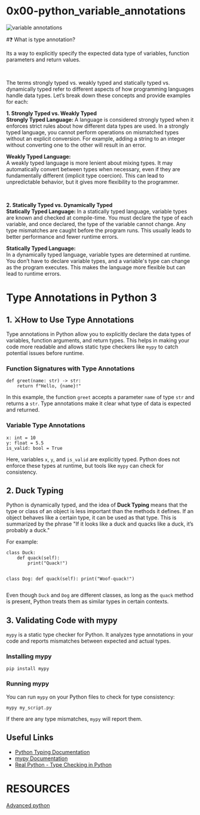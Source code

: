 # 0x00-python_variable_annotations


<img src="https://i.redd.it/y9y25tefi5401.png" alt="variable annotations"><br>

#❓ What is type annotation?
<p>Its a way to explicitly specify the expected data type of variables, function parameters and return values.</p><br>
<p>The terms strongly typed vs. weakly typed and statically typed vs. dynamically typed refer to different aspects of how programming languages handle data types. Let’s break down these concepts and provide examples for each:

<strong>1. Strongly Typed vs. Weakly Typed</strong><br>
<strong>Strongly Typed Language: </strong> A language is considered strongly typed when it enforces strict rules about how different data types are used. In a strongly typed language, you cannot perform operations on mismatched types without an explicit conversion. For example, adding a string to an integer without converting one to the other will result in an error.

<strong>Weakly Typed Language: </strong><br> A weakly typed language is more lenient about mixing types. It may automatically convert between types when necessary, even if they are fundamentally different (implicit type coercion). This can lead to unpredictable behavior, but it gives more flexibility to the programmer.</p><br>

<p><strong>2. Statically Typed vs. Dynamically Typed</strong><br>
<strong>Statically Typed Language:</strong> In a statically typed language, variable types are known and checked at compile-time. You must declare the type of each variable, and once declared, the type of the variable cannot change. Any type mismatches are caught before the program runs. This usually leads to better performance and fewer runtime errors.

<strong>Statically Typed Language:</strong><br> In a dynamically typed language, variable types are determined at runtime. You don’t have to declare variable types, and a variable's type can change as the program executes. This makes the language more flexible but can lead to runtime errors.</p>
 <h1>Type Annotations in Python 3</h1>
    
<h2> 1. ⚔️How to Use Type Annotations</h2>
    <p>Type annotations in Python allow you to explicitly declare the data types of variables, function arguments, and return types. This helps in making your code more readable and allows static type checkers like <code>mypy</code> to catch potential issues before runtime.</p>

<h3>Function Signatures with Type Annotations</h3>
    <pre><code>def greet(name: str) -> str:
    return f"Hello, {name}!"</code></pre>
    <p>In this example, the function <code>greet</code> accepts a parameter <code>name</code> of type <code>str</code> and returns a <code>str</code>. Type annotations make it clear what type of data is expected and returned.</p>

 <h3>Variable Type Annotations</h3>
    <pre><code>x: int = 10
y: float = 5.5
is_valid: bool = True</code></pre>
    <p>Here, variables <code>x</code>, <code>y</code>, and <code>is_valid</code> are explicitly typed. Python does not enforce these types at runtime, but tools like <code>mypy</code> can check for consistency.</p>

 <h2>2. Duck Typing</h2>
    <p>Python is dynamically typed, and the idea of <strong>Duck Typing</strong> means that the type or class of an object is less important than the methods it defines. If an object behaves like a certain type, it can be used as that type. This is summarized by the phrase "If it looks like a duck and quacks like a duck, it’s probably a duck."</p>
    
<p>For example:</p>
    <pre><code>class Duck:
    def quack(self):
        print("Quack!")
        
class Dog:
    def quack(self):
        print("Woof-quack!")</code></pre>
    <p>Even though <code>Duck</code> and <code>Dog</code> are different classes, as long as the <code>quack</code> method is present, Python treats them as similar types in certain contexts.</p>

<h2>3. Validating Code with mypy</h2>
    <p><code>mypy</code> is a static type checker for Python. It analyzes type annotations in your code and reports mismatches between expected and actual types.</p>

 <h3>Installing mypy</h3>
    <pre><code>pip install mypy</code></pre>

 <h3>Running mypy</h3>
    <p>You can run <code>mypy</code> on your Python files to check for type consistency:</p>
    <pre><code>mypy my_script.py</code></pre>
    <p>If there are any type mismatches, <code>mypy</code> will report them.</p>

 <h2>Useful Links</h2>
    <ul>
        <li><a href="https://docs.python.org/3/library/typing.html" target="_blank">Python Typing Documentation</a></li>
        <li><a href="https://mypy.readthedocs.io/en/stable/" target="_blank">mypy Documentation</a></li>
        <li><a href="https://realpython.com/python-type-checking/" target="_blank">Real Python - Type Checking in Python</a></li>
    </ul>

# RESOURCES
<a href="https://intranet.alxswe.com/concepts/554">Advanced python</a><br>
